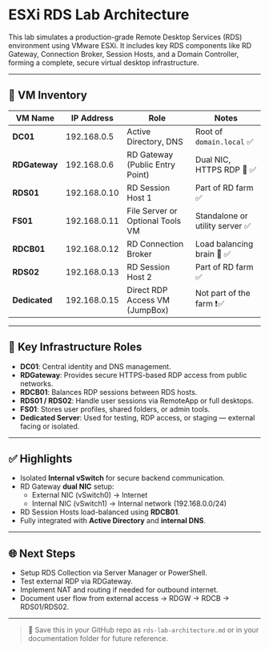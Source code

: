 # ESXi RDS Lab Architecture

This lab simulates a production-grade Remote Desktop Services (RDS) environment using VMware ESXi. It includes key RDS components like RD Gateway, Connection Broker, Session Hosts, and a Domain Controller, forming a complete, secure virtual desktop infrastructure.

---

## 🧠 VM Inventory

| VM Name         | IP Address    | Role                                   | Notes                                   |
|----------------|---------------|----------------------------------------|-----------------------------------------|
| **DC01**        | 192.168.0.5   | Active Directory, DNS                  | Root of `domain.local` ✅               |
| **RDGateway**   | 192.168.0.6   | RD Gateway (Public Entry Point)        | Dual NIC, HTTPS RDP 🔐 ✅               |
| **RDS01**       | 192.168.0.10  | RD Session Host 1                      | Part of RD farm ✅                       |
| **FS01**        | 192.168.0.11  | File Server or Optional Tools VM       | Standalone or utility server ✅         |
| **RDCB01**      | 192.168.0.12  | RD Connection Broker                   | Load balancing brain 🧠 ✅              |
| **RDS02**       | 192.168.0.13  | RD Session Host 2                      | Part of RD farm ✅                       |
| **Dedicated**   | 192.168.0.15  | Direct RDP Access VM (JumpBox)         | Not part of the farm ❗✅               |

---

## 🔐 Key Infrastructure Roles

- **DC01**: Central identity and DNS management.
- **RDGateway**: Provides secure HTTPS-based RDP access from public networks.
- **RDCB01**: Balances RDP sessions between RDS hosts.
- **RDS01 / RDS02**: Handle user sessions via RemoteApp or full desktops.
- **FS01**: Stores user profiles, shared folders, or admin tools.
- **Dedicated Server**: Used for testing, RDP access, or staging — external facing or isolated.

---

## ✅ Highlights

- Isolated **Internal vSwitch** for secure backend communication.
- RD Gateway **dual NIC** setup:  
  - External NIC (vSwitch0) → Internet  
  - Internal NIC (vSwitch1) → Internal network (192.168.0.0/24)
- RD Session Hosts load-balanced using **RDCB01**.
- Fully integrated with **Active Directory** and **internal DNS**.

---

## 🌐 Next Steps

- Setup RDS Collection via Server Manager or PowerShell.
- Test external RDP via RDGateway.
- Implement NAT and routing if needed for outbound internet.
- Document user flow from external access → RDGW → RDCB → RDS01/RDS02.

---

> 📁 Save this in your GitHub repo as `rds-lab-architecture.md` or in your documentation folder for future reference.
